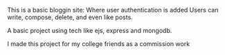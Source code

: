 This is a basic bloggin site:
  Where user authentication is added
  Users can write, compose, delete, and even like posts.

A basic project using tech like ejs, express and mongodb.

I made this project for my college friends as a commission work 
